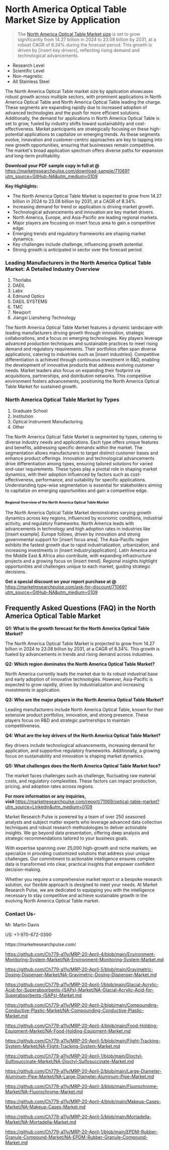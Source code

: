 <h1>North America Optical Table Market&nbsp;Size by Application</h1><blockquote><p>The <a href="https://marketresearchpulse.com/download-sample/71069?utm_source=GitHub-NA&amp;utm_medium=0109">North America Optical Table Market size</a> is set to grow significantly from 14.27 billion in 2024 to 23.08 billion by 2031, at a robust CAGR of 8.34% during the forecast period. This growth is driven by [insert key drivers], reflecting rising demand and technological advancements.</p></blockquote><ul><li>Research Level <li> Scientific Level <li> Non-magnetic <li> All Stainless Steel</li></ul><p>The North America Optical Table market size by application showcases robust growth across multiple sectors, with prominent applications in North America Optical Table and North America Optical Table leading the charge. These segments are expanding rapidly due to increased adoption of advanced technologies and the push for more efficient solutions. Additionally, the demand for applications in North America Optical Table is set to grow, fueled by industry shifts toward sustainability and cost-effectiveness. Market participants are strategically focusing on these high-potential applications to capitalize on emerging trends. As these segments evolve, innovation and customer-centric approaches are key to tapping into new growth opportunities, ensuring that businesses remain competitive. The market's broad application spectrum offers diverse paths for expansion and long-term profitability.</p><p><strong>Download your PDF sample copy in full at @ </strong><a href="https://marketresearchpulse.com/download-sample/71069?utm_source=GitHub-NA&amp;utm_medium=0109">https://marketresearchpulse.com/download-sample/71069?utm_source=GitHub-NA&amp;utm_medium=0109</a></p><p><strong>Key Highlights: </strong></p><ul><li>The North America Optical Table Market is expected to grow from 14.27 billion in 2024 to 23.08 billion by 2031, at a CAGR of 8.34%.</li><li>Increasing demand for trend or application is driving market growth.</li><li>Technological advancements and innovation are key market drivers.</li><li>North America, Europe, and Asia-Pacific are leading regional markets.</li><li>Major players are focusing on insert focus area to gain a competitive edge.</li><li>Emerging trends and regulatory frameworks are shaping market dynamics.</li><li>Key challenges include challenge, influencing growth potential.</li><li>Strong growth is anticipated in sector over the forecast period.</li></ul><h3>Leading Manufacturers in the North America Optical Table Market: A Detailed Industry Overview</h3><ol><li>Thorlabs</li><li>DAEIL</li><li>Labx</li><li>Edmund Optics</li><li>DAEIL SYSTEMS</li><li>TMC</li><li>Newport</li><li>Jiangxi Liansheng Technology</li></ol><div class="flex max-w-full flex-col flex-grow"><div class="min-h-8 text-message flex w-full flex-col items-end gap-2 whitespace-normal break-words [.text-message+&amp;]:mt-5" dir="auto" data-message-author-role="assistant" data-message-id="fd8432e4-4910-450d-b182-61b7bfb0a01f" data-message-model-slug="gpt-4o"><div class="flex w-full flex-col gap-1 empty:hidden first:pt-[3px]"><div class="markdown prose w-full break-words dark:prose-invert light"><p>The North America Optical Table Market features a dynamic landscape with leading manufacturers driving growth through innovation, strategic collaborations, and a focus on emerging technologies. Key players leverage advanced production techniques and sustainable practices to meet rising demand and regulatory requirements. Their portfolios often span diverse applications, catering to industries such as [insert industries]. Competitive differentiation is achieved through continuous investment in R&amp;D, enabling the development of innovative products that address evolving customer needs. Market leaders also focus on expanding their footprint via acquisitions, partnerships, and distribution networks. This competitive environment fosters advancements, positioning the North America Optical Table Market for sustained growth.</p></div></div></div></div><h3>North America Optical Table Market by Types</h3><ol><li>Graduate School <li> Institution <li> Optical Instrument Manufacturing <li> Other</li></ol><div class="flex max-w-full flex-col flex-grow"><div class="min-h-8 text-message flex w-full flex-col items-end gap-2 whitespace-normal break-words [.text-message+&amp;]:mt-5" dir="auto" data-message-author-role="assistant" data-message-id="084470be-0bb7-4664-bddf-5156b4f41249" data-message-model-slug="gpt-4o-mini"><div class="flex w-full flex-col gap-1 empty:hidden first:pt-[3px]"><div class="markdown prose w-full break-words dark:prose-invert light"><p>The North America Optical Table Market is segmented by types, catering to diverse industry needs and applications. Each type offers unique features and benefits, addressing specific demands within the market. The segmentation allows manufacturers to target distinct customer bases and enhance product offerings. Innovation and technological advancements drive differentiation among types, ensuring tailored solutions for varied end-user requirements. These types play a pivotal role in shaping market dynamics, with their adoption influenced by factors such as cost-effectiveness, performance, and suitability for specific applications. Understanding type-wise segmentation is essential for stakeholders aiming to capitalize on emerging opportunities and gain a competitive edge.</p></div></div></div></div><h3><span style="font-size: 11px;">Regional Overview of the North America Optical Table Market</span></h3><div class="flex max-w-full flex-col flex-grow"><div class="min-h-8 text-message flex w-full flex-col items-end gap-2 whitespace-normal break-words [.text-message+&amp;]:mt-5" dir="auto" data-message-author-role="assistant" data-message-id="e9038762-ce64-4e30-91c9-9bd413514231" data-message-model-slug="gpt-4o-mini"><div class="flex w-full flex-col gap-1 empty:hidden first:pt-[3px]"><div class="markdown prose w-full break-words dark:prose-invert light"><p>The North America Optical Table Market demonstrates varying growth dynamics across key regions, influenced by economic conditions, industrial activity, and regulatory frameworks. North America leads with advancements in technology and high adoption rates in industries like [insert example]. Europe follows, driven by innovation and strong governmental support for [insert focus area]. The Asia-Pacific region exhibits the fastest growth due to rapid industrialization, urbanization, and increasing investments in [insert industry/application]. Latin America and the Middle East &amp; Africa also contribute, with expanding infrastructure projects and a growing focus on [insert trend]. Regional insights highlight opportunities and challenges unique to each market, guiding strategic decisions.</p></div></div></div></div><p><strong>Get a special discount on your report purchase at @ </strong><a href="https://marketresearchpulse.com/ask-for-discount/71069?utm_source=GitHub-NA&amp;utm_medium=0109">https://marketresearchpulse.com/ask-for-discount/71069?utm_source=GitHub-NA&amp;utm_medium=0109</a></p><h2>Frequently Asked Questions (FAQ) in the North America Optical Table Market</h2><p><strong>Q1: What is the growth forecast for the North America Optical Table Market?</strong></p><p>The North America Optical Table Market is projected to grow from 14.27 billion in 2024 to 23.08 billion by 2031, at a CAGR of 8.34%. This growth is fueled by advancements in trends and rising demand across industries.</p><p><strong>Q2: Which region dominates the North America Optical Table Market?</strong></p><p>North America currently leads the market due to its robust industrial base and early adoption of innovative technologies. However, Asia-Pacific is expected to grow rapidly, driven by industrialization and increasing investments in application.</p><p><strong>Q3: Who are the major players in the North America Optical Table Market?</strong></p><p>Leading manufacturers include North America Optical Table, known for their extensive product portfolios, innovation, and strong presence. These players focus on R&amp;D and strategic partnerships to maintain competitiveness.</p><p><strong>Q4: What are the key drivers of the North America Optical Table Market?</strong></p><p>Key drivers include technological advancements, increasing demand for application, and supportive regulatory frameworks. Additionally, a growing focus on sustainability and innovation is shaping market dynamics.</p><p><strong>Q5: What challenges does the North America Optical Table Market face?</strong></p><p>The market faces challenges such as challenge, fluctuating raw material costs, and regulatory complexities. These factors can impact production, pricing, and adoption rates across regions.</p><p><strong>For more information or any inquiries, visit&nbsp;</strong><a href="https://marketresearchpulse.com/report/71069/optical-table-market?utm_source=Linkedin&utm_medium=0109">https://marketresearchpulse.com/report/71069/optical-table-market?utm_source=Linkedin&utm_medium=0109</a></p><p>Market Research Pulse is powered by a team of over 250 seasoned analysts and subject matter experts who leverage advanced data collection techniques and robust research methodologies to deliver actionable insights. We go beyond data presentation, offering deep analysis and strategic recommendations tailored to your business goals.</p><p>With expertise spanning over 25,000 high-growth and niche markets, we specialize in providing customized solutions that address your unique challenges. Our commitment to actionable intelligence ensures complex data is transformed into clear, practical insights that empower confident decision-making.</p><p>Whether you require a comprehensive market report or a bespoke research solution, our flexible approach is designed to meet your needs. At Market Research Pulse, we are dedicated to equipping you with the intelligence necessary to stay competitive and achieve sustainable growth in the evolving North America Optical Table market.</p><h3><strong>Contact Us-</strong></h3><p>Mr. Martin Davis</p><p>US: +1-970-672-0390</p><p>https://marketresearchpulse.com/</p><p><a href="https://github.com/Ch779-a11y/MRP-20-April-4/blob/main/Environment-Monitoring-System-Market/NA-Environment-Monitoring-System-Market.md">https://github.com/Ch779-a11y/MRP-20-April-4/blob/main/Environment-Monitoring-System-Market/NA-Environment-Monitoring-System-Market.md</a></p><p><a href="https://github.com/Ch779-a11y/MRP-20-April-5/blob/main/Gravimetric-Dosing-Dispenser-Market/NA-Gravimetric-Dosing-Dispenser-Market.md">https://github.com/Ch779-a11y/MRP-20-April-5/blob/main/Gravimetric-Dosing-Dispenser-Market/NA-Gravimetric-Dosing-Dispenser-Market.md</a></p><p><a href="https://github.com/Ch779-a11y/MRP-20-April-1/blob/main/Glacial-Acrylic-Acid-for-Superabsorbents-(SAPs)-Market/NA-Glacial-Acrylic-Acid-for-Superabsorbents-(SAPs)-Market.md">https://github.com/Ch779-a11y/MRP-20-April-1/blob/main/Glacial-Acrylic-Acid-for-Superabsorbents-(SAPs)-Market/NA-Glacial-Acrylic-Acid-for-Superabsorbents-(SAPs)-Market.md</a></p><p><a href="https://github.com/Ch779-a11y/MRP-20-April-2/blob/main/Compounding-Conductive-Plastic-Market/NA-Compounding-Conductive-Plastic-Market.md">https://github.com/Ch779-a11y/MRP-20-April-2/blob/main/Compounding-Conductive-Plastic-Market/NA-Compounding-Conductive-Plastic-Market.md</a></p><p><a href="https://github.com/Ch779-a11y/MRP-20-April-4/blob/main/Food-Holding-Equipment-Market/NA-Food-Holding-Equipment-Market.md">https://github.com/Ch779-a11y/MRP-20-April-4/blob/main/Food-Holding-Equipment-Market/NA-Food-Holding-Equipment-Market.md</a></p><p><a href="https://github.com/Ch779-a11y/MRP-20-April-5/blob/main/Flight-Tracking-System-Market/NA-Flight-Tracking-System-Market.md">https://github.com/Ch779-a11y/MRP-20-April-5/blob/main/Flight-Tracking-System-Market/NA-Flight-Tracking-System-Market.md</a></p><p><a href="https://github.com/Ch779-a11y/MRP-20-April-1/blob/main/Dioctyl-Sulfosuccinate-Market/NA-Dioctyl-Sulfosuccinate-Market.md">https://github.com/Ch779-a11y/MRP-20-April-1/blob/main/Dioctyl-Sulfosuccinate-Market/NA-Dioctyl-Sulfosuccinate-Market.md</a></p><p><a href="https://github.com/Ch779-a11y/MRP-20-April-2/blob/main/Large-Diameter-Aluminum-Pipe-Market/NA-Large-Diameter-Aluminum-Pipe-Market.md">https://github.com/Ch779-a11y/MRP-20-April-2/blob/main/Large-Diameter-Aluminum-Pipe-Market/NA-Large-Diameter-Aluminum-Pipe-Market.md</a></p><p><a href="https://github.com/Ch779-a11y/MRP-20-April-3/blob/main/Fluorochrome-Market/NA-Fluorochrome-Market.md">https://github.com/Ch779-a11y/MRP-20-April-3/blob/main/Fluorochrome-Market/NA-Fluorochrome-Market.md</a></p><p><a href="https://github.com/Ch779-a11y/MRP-20-April-4/blob/main/Makeup-Cases-Market/NA-Makeup-Cases-Market.md">https://github.com/Ch779-a11y/MRP-20-April-4/blob/main/Makeup-Cases-Market/NA-Makeup-Cases-Market.md</a></p><p><a href="https://github.com/Ch779-a11y/MRP-20-April-5/blob/main/Mortadella-Market/NA-Mortadella-Market.md">https://github.com/Ch779-a11y/MRP-20-April-5/blob/main/Mortadella-Market/NA-Mortadella-Market.md</a></p><p><a href="https://github.com/Ch779-a11y/MRP-20-April-1/blob/main/EPDM-Rubber-Granule-Compound-Market/NA-EPDM-Rubber-Granule-Compound-Market.md">https://github.com/Ch779-a11y/MRP-20-April-1/blob/main/EPDM-Rubber-Granule-Compound-Market/NA-EPDM-Rubber-Granule-Compound-Market.md</a></p>
